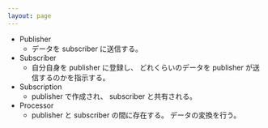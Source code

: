 ```yaml
---
layout: page
---
```




* Publisher
    * データを subscriber に送信する。
* Subscriber
    * 自分自身を publisher に登録し、 どれくらいのデータを publisher が送信するのかを指示する。
* Subscription
    * publisher で作成され、 subscriber と共有される。
* Processor
    * publisher と subscriber の間に存在する。 データの変換を行う。
